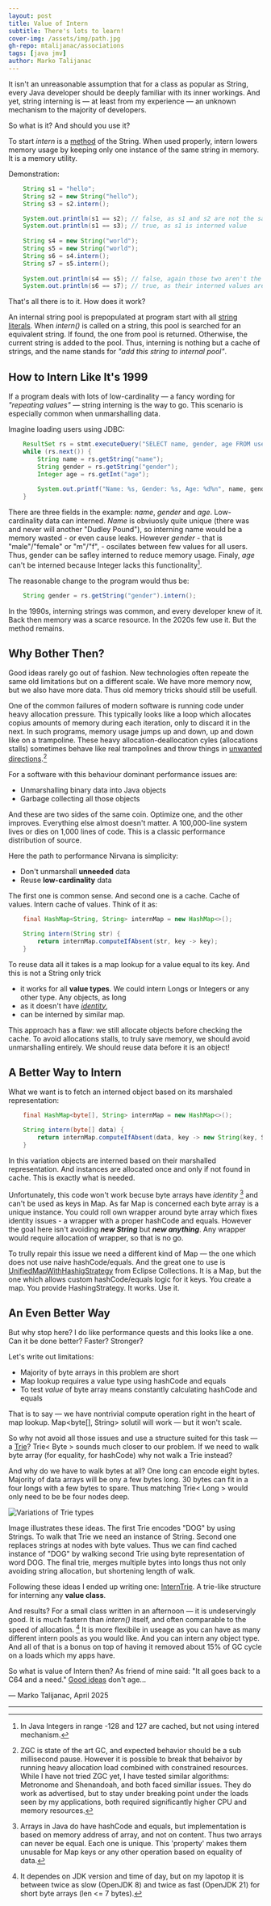 ```yaml
---
layout: post
title: Value of Intern
subtitle: There's lots to learn!
cover-img: /assets/img/path.jpg
gh-repo: mtalijanac/associations
tags: [java jmv]
author: Marko Talijanac
---
```


It isn't an unreasonable assumption that for a class as popular as String, 
every Java developer should be deeply familiar with its inner workings. 
And yet, string interning is — at least from my experience — an unknown mechanism 
to the majority of developers.

So what is it? And should you use it?

To start _intern_ is a [method](https://docs.oracle.com/en/java/javase/21/docs/api/java.base/java/lang/String.html#intern())
of the String. When used properly, intern lowers memory usage by keeping only one instance of the same string in memory.
It is a memory utility.

Demonstration:

```java
    String s1 = "hello";
    String s2 = new String("hello");
    String s3 = s2.intern();

    System.out.println(s1 == s2); // false, as s1 and s2 are not the same string
    System.out.println(s1 == s3); // true, as s1 is interned value
        
    String s4 = new String("world");
    String s5 = new String("world");
    String s6 = s4.intern();
    String s7 = s5.intern();
        
    System.out.println(s4 == s5); // false, again those two aren't the same string
    System.out.println(s6 == s7); // true, as their interned values are
```

That's all there is to it. How does it work?

An internal string pool is prepopulated at program start with all [string literals](https://www.baeldung.com/java-literals).
When _intern()_ is called on a string, this pool is searched for an equivalent string. If found, the one from pool is returned.
Otherwise, the current string is added to the pool. Thus, interning is nothing but a cache of strings, and the name
stands for _"add this string to internal pool"_. 


## How to Intern Like It's 1999

If a program deals with lots of low-cardinality — a fancy wording for _"repeating values"_ —
string interning is the way to go. This scenario is especially common when unmarshalling data.

Imagine loading users using JDBC:

```java
    ResultSet rs = stmt.executeQuery("SELECT name, gender, age FROM users");
    while (rs.next()) {
        String name = rs.getString("name");
        String gender = rs.getString("gender");
        Integer age = rs.getInt("age");
        
        System.out.printf("Name: %s, Gender: %s, Age: %d%n", name, gender, age);
    }
```

There are three fields in the example: *name*, *gender* and *age*. Low-cardinality data can interned. *Name* is obviuosly
quite unique (there was and never will another "Dudley Pound"), so interning name would be a memory wasted - 
or even cause leaks. However _gender_ - that is "male"/"female" or "m"/"f", - oscilates between few values for all users.
Thus, gender can be safley interned to reduce memory usage. Finaly, *age* can't be interned because Integer lacks this functionality[^1].

The reasonable change to the program would thus be:

```java
    String gender = rs.getString("gender").intern();
```

In the 1990s, interning strings was common, and every developer knew of it. Back then memory was a scarce
resource. In the 2020s few use it. But the method remains.


## Why Bother Then?

Good ideas rarely go out of fashion. New technologies often repeate the same old limitations
but on a different scale. We have more memory now, but we also have more data. Thus old memory
tricks should still be usefull.

One of the common failures of modern software is running code under heavy allocation pressure.
This typically looks like a loop which allocates copius amounts of memory during each iteration,
only to discard it in the next. In such programs, memory usage jumps up and down, up and down like 
on a trampoline. These heavy allocation-deallocation cyles (allocations stalls) sometimes behave 
like real trampolines and throw things in [unwanted directions](https://youtu.be/L68zxvl2LPY?t=1850).[^2]

For a software with this behaviour dominant performance issues are:
  - Unmarshalling binary data into Java objects
  - Garbage collecting all those objects

And these are two sides of the same coin. Optimize one, and the other improves. 
Everything else almost doesn't matter. A 100,000-line system lives or dies 
on 1,000 lines of code. This is a classic performance distribution of source.

Here the path to performance Nirvana is simplicity:
  - Don't unmarshall **unneeded** data
  - Reuse **low-cardinality** data

The first one is common sense. And second one is a cache. Cache of values. Intern cache of values.
Think of it as:

```java
    final HashMap<String, String> internMap = new HashMap<>();

    String intern(String str) {
        return internMap.computeIfAbsent(str, key -> key);
    }
```

To reuse data all it takes is a map lookup for a value equal to its key. And this is not a String only trick 
- it works for all **value types**. We could intern Longs or Integers or any other type. Any objects, as long
- as it doesn't have [_identity_](https://en.wikipedia.org/wiki/Identity_(object-oriented_programming)),
- can be interned by similar map.

This approach has a flaw: we still allocate objects before checking the cache.
To avoid allocations stalls, to truly save memory, we should avoid unmarshalling entirely.
We should reuse data before it is an object!


##  A Better Way to Intern

What we want is to fetch an interned object based on its marshaled representation:

```java
    final HashMap<byte[], String> internMap = new HashMap<>();

    String intern(byte[] data) {
        return internMap.computeIfAbsent(data, key -> new String(key, StandardCharsets.UTF_8));
    }
```

In this variation objects are interned based on their marshalled representation.
And instances are allocated once and only if not found in cache. This is exactly what is needed.

Unfortunately, this code won't work becuse byte arrays have _identity_ [^3] and can't be used as keys in Map.
As far Map is concerned each byte array is a unique instance. You could roll own wrapper around
byte array which fixes identity issues - a wrapper with a proper hashCode and equals. 
However the goal here isn't avoiding ***new String*** but ***new anything***. Any wrapper would require
allocation of wrapper, so that is no go.

To trully repair this issue we need a different kind of Map — the one which does not use naive hashCode/equals.
And the great one to use is [UnifiedMapWithHashigStrategy](https://www.javaadvent.com/2023/12/hidden-treasures-of-eclipse-collections-2023-edition.html)
from Eclipse Collections. It is a Map, but the one which allows custom hashCode/equals logic for it keys.
You create a map. You provide HashingStrategy. It works. Use it.


## An Even Better Way

But why stop here? I do like performance quests and this looks like a one. Can it be done better? Faster? Stronger?

Let's write out limitations:
  - Majority of byte arrays in this problem are short  
  - Map lookup requires a value type using hashCode and equals
  - To test _value_ of byte array means constantly calculating hashCode and equals

That is to say — we have nontrivial compute operation right in the heart of map lookup. 
Map<byte[], String> solutil will work — but it won't scale.

So why not avoid all those issues and use a structure suited for this task — a [Trie](https://en.wikipedia.org/wiki/Trie)? 
Trie< Byte > sounds much closer to our problem. If we need to walk byte array (for equality, for hashCode)
why not walk a Trie instead?

And why do we have to walk bytes at all? One long can encode eight bytes. Majority of data arrays 
will be ony a few bytes long. 30 bytes can fit in a four longs with a few bytes to spare. Thus matching 
Trie< Long > would only need to be be four nodes deep.

![Variations of Trie types](ValueOfIntern.DogDot.svg)

Image illustrates these ideas. The first Trie encodes "DOG" by using Strings. To walk that Trie we
need an instance of String. Second one replaces strings at nodes with byte values. Thus we can find
cached instance of "DOG" by walking second Trie using byte representation of word DOG.
The final trie, merges multiple bytes into longs thus not only avoiding string allocation,
but shortening length of walk.

Following these ideas I ended up writing one: [InternTrie](https://github.com/mtalijanac/associations/blob/main/src/main/java/mt/fireworks/pauseless/InternTrie.java). A trie-like structure for interning any **value class**. 

And results? For a small class written in an afternoon — it is undeservingly good.
It is much fastern than _intern()_ itself, and often comparable to the speed of allocation. [^4] It is more
flexibile in useage as you can have as many different intern pools as you would like. And you 
can intern any object type. And all of that is a bonus on top of having it removed about 15% of GC cycle
on a loads which my apps have. 

So what is value of Intern then? As friend of mine said: "It all goes back to a C64 and a need."
[Good ideas](https://en.wikipedia.org/wiki/Flyweight_pattern) don't age...

— Marko Talijanac, April 2025

---

[^1]: In Java Integers in range -128 and 127 are cached, but not using intered mechanism.

[^2]: ZGC is state of the art GC, and expected behavior should be a sub millisecond pause.
      However it is possible to break that behaivor by running heavy allocation load combined with 
      constrained resources.
      While I have not tried ZGC yet, I have tested similar algorithms: Metronome and Shenandoah, 
      and both faced simillar issues. They do work as advertised, but to stay under breaking point
      under the loads seen by my applications, both required significantly higher CPU and memory resources.

[^3]: Arrays in Java do have hashCode and equals, but implementation is based on memory address of array,
      and not on content. Thus two arrays can never be equal. Each one is unique. This 'property' makes them
      unusable for Map keys or any other operation based on equality of data.

[^4]: It dependes on JDK version and time of day, but on my lapotop it is between twice as slow (OpenJDK 8) 
      and twice as fast (OpenJDK 21) for short byte arrays (len <= 7 bytes).
